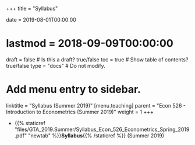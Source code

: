 +++
title = "Syllabus"

date = 2019-08-01T00:00:00
# lastmod = 2018-09-09T00:00:00

draft = false  # Is this a draft? true/false
toc = true  # Show table of contents? true/false
type = "docs"  # Do not modify.

# Add menu entry to sidebar.
linktitle = "Syllabus (Summer 2019)"
[menu.teaching]
  parent = "Econ 526 - Introduction to Econometrics (Summer 2019)"
  weight = 1
+++

* {{% staticref "files/GTA_2019.Summer/Syllabus_Econ_526_Econometrics_Spring_2019.pdf" "newtab" %}}**Syllabus**{{% /staticref %}} (Summer 2019)